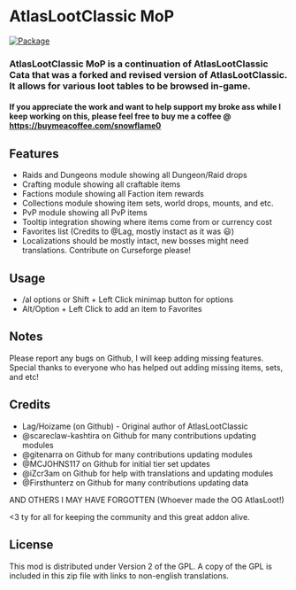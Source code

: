 # AtlasLootClassic MoP

[![Package](https://github.com/snowflame0/AtlasLootClassic_Cata/actions/workflows/build.yml/badge.svg)](https://github.com/snowflame0/AtlasLootClassic_Cata/actions/workflows/build.yml)

### AtlasLootClassic MoP is a continuation of AtlasLootClassic Cata that was a forked and revised version of AtlasLootClassic. It allows for various loot tables to be browsed in-game.

#### If you appreciate the work and want to help support my broke ass while I keep working on this, please feel free to buy me a coffee @ https://buymeacoffee.com/snowflame0

## Features
- Raids and Dungeons module showing all Dungeon/Raid drops
- Crafting module showing all craftable items
- Factions module showing all Faction item rewards
- Collections module showing item sets, world drops, mounts, and etc.
- PvP module showing all PvP items
- Tooltip integration showing where items come from or currency cost
- Favorites list (Credits to @Lag, mostly instact as it was :smiley:)
- Localizations should be mostly intact, new bosses might need translations. Contribute on Curseforge please!

## Usage
- /al options or Shift + Left Click minimap button for options
- Alt/Option + Left Click to add an item to Favorites

## Notes
Please report any bugs on Github, I will keep adding missing features. Special thanks to everyone who has helped out adding missing items, sets, and etc!

## Credits
- Lag/Hoizame (on Github) - Original author of AtlasLootClassic
- @scareclaw-kashtira on Github for many contributions updating modules
- @gitenarra on Github for many contributions updating modules
- @MCJOHNS117 on Github for initial tier set updates
- @iZcr3am on Github for help with translations and updating modules
- @Firsthunterz on Github for many contributions updating data

AND OTHERS I MAY HAVE FORGOTTEN (Whoever made the OG AtlasLoot!)

<3 ty for all for keeping the community and this great addon alive.

## License
This mod is distributed under Version 2 of the GPL. A copy of the GPL is included in this zip file with links to non-english translations.
